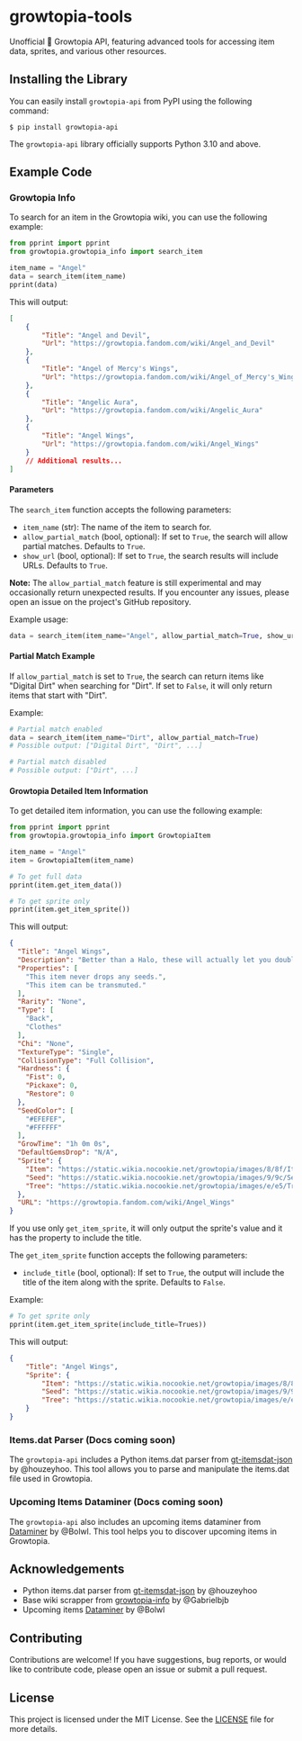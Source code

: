 # growtopia-tools
Unofficial 🌲 Growtopia API, featuring advanced tools for accessing item data, sprites, and various other resources.

## Installing the Library

You can easily install `growtopia-api` from PyPI using the following command:

```console
$ pip install growtopia-api
```

The `growtopia-api` library officially supports Python 3.10 and above.

## Example Code

### Growtopia Info

To search for an item in the Growtopia wiki, you can use the following example:

```python
from pprint import pprint
from growtopia.growtopia_info import search_item

item_name = "Angel"
data = search_item(item_name)
pprint(data)
```

This will output:

```json
[
    {
        "Title": "Angel and Devil",
        "Url": "https://growtopia.fandom.com/wiki/Angel_and_Devil"
    },
    {
        "Title": "Angel of Mercy's Wings",
        "Url": "https://growtopia.fandom.com/wiki/Angel_of_Mercy's_Wings"
    },
    {
        "Title": "Angelic Aura",
        "Url": "https://growtopia.fandom.com/wiki/Angelic_Aura"
    },
    {
        "Title": "Angel Wings",
        "Url": "https://growtopia.fandom.com/wiki/Angel_Wings"
    }
    // Additional results...
]
```

#### Parameters

The `search_item` function accepts the following parameters:

- `item_name` (str): The name of the item to search for.
- `allow_partial_match` (bool, optional): If set to `True`, the search will allow partial matches. Defaults to `True`.
- `show_url` (bool, optional): If set to `True`, the search results will include URLs. Defaults to `True`.

**Note:** The `allow_partial_match` feature is still experimental and may occasionally return unexpected results. If you encounter any issues, please open an issue on the project's GitHub repository.

Example usage:

```python
data = search_item(item_name="Angel", allow_partial_match=True, show_url=True)
```

#### Partial Match Example

If `allow_partial_match` is set to `True`, the search can return items like "Digital Dirt" when searching for "Dirt". If set to `False`, it will only return items that start with "Dirt".

Example:

```python
# Partial match enabled
data = search_item(item_name="Dirt", allow_partial_match=True)
# Possible output: ["Digital Dirt", "Dirt", ...]

# Partial match disabled
# Possible output: ["Dirt", ...]
```

#### Growtopia Detailed Item Information

To get detailed item information, you can use the following example:

```python
from pprint import pprint
from growtopia.growtopia_info import GrowtopiaItem

item_name = "Angel"
item = GrowtopiaItem(item_name)

# To get full data
pprint(item.get_item_data())

# To get sprite only
pprint(item.get_item_sprite())
```

This will output:

```json
{
  "Title": "Angel Wings",
  "Description": "Better than a Halo, these will actually let you double jump!",
  "Properties": [
    "This item never drops any seeds.",
    "This item can be transmuted."
  ],
  "Rarity": "None",
  "Type": [
    "Back",
    "Clothes"
  ],
  "Chi": "None",
  "TextureType": "Single",
  "CollisionType": "Full Collision",
  "Hardness": {
    "Fist": 0,
    "Pickaxe": 0,
    "Restore": 0
  },
  "SeedColor": [
    "#EFEFEF",
    "#FFFFFF"
  ],
  "GrowTime": "1h 0m 0s",
  "DefaultGemsDrop": "N/A",
  "Sprite": {
    "Item": "https://static.wikia.nocookie.net/growtopia/images/8/8f/ItemSprites.png/...",
    "Seed": "https://static.wikia.nocookie.net/growtopia/images/9/9c/SeedSprites.png/...",
    "Tree": "https://static.wikia.nocookie.net/growtopia/images/e/e5/TreeSprites.png/..."
  },
  "URL": "https://growtopia.fandom.com/wiki/Angel_Wings"    
}
```
If you use only `get_item_sprite`, it will only output the sprite's value and it has the property to include the title.

The `get_item_sprite` function accepts the following parameters:

- `include_title` (bool, optional): If set to `True`, the output will include the title of the item along with the sprite. Defaults to `False`.

Example:

```python
# To get sprite only
pprint(item.get_item_sprite(include_title=Trues))
```

This will output:

```json
{
    "Title": "Angel Wings",
    "Sprite": {
        "Item": "https://static.wikia.nocookie.net/growtopia/images/8/8f/ItemSprites.png/...",
        "Seed": "https://static.wikia.nocookie.net/growtopia/images/9/9c/SeedSprites.png/...",
        "Tree": "https://static.wikia.nocookie.net/growtopia/images/e/e5/TreeSprites.png/..."
    }
}
```

### Items.dat Parser (Docs coming soon)

The `growtopia-api` includes a Python items.dat parser from [gt-itemsdat-json](https://github.com/houzeyhoo/gt-itemsdat-json) by @houzeyhoo. This tool allows you to parse and manipulate the items.dat file used in Growtopia.

### Upcoming Items Dataminer (Docs coming soon)

The `growtopia-api` also includes an upcoming items dataminer from [Dataminer](https://github.com/Bolwl/Dataminer) by @Bolwl. This tool helps you to discover upcoming items in Growtopia. 

## Acknowledgements

- Python items.dat parser from [gt-itemsdat-json](https://github.com/houzeyhoo/gt-itemsdat-json) by @houzeyhoo
- Base wiki scrapper from [growtopia-info](https://github.com/Gabrielbjb/growtopia-info) by @Gabrielbjb 
- Upcoming items [Dataminer](https://github.com/Bolwl/Dataminer) by @Bolwl

## Contributing

Contributions are welcome! If you have suggestions, bug reports, or would like to contribute code, please open an issue or submit a pull request.

## License

This project is licensed under the MIT License. See the [LICENSE](LICENSE) file for more details.
